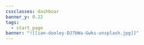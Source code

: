 ```yaml
---
cssclasses: dashboar
banner_y: 0.22
tags:
  - start_page
banner: "![[ian-dooley-DJ7bWa-Gwks-unsplash.jpg]]"
---
```


